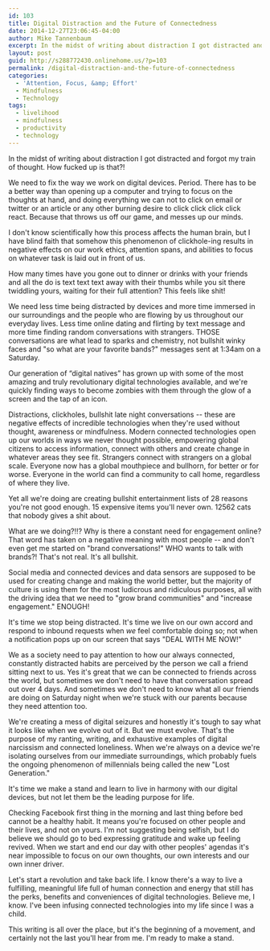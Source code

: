 ```yaml
---
id: 103
title: Digital Distraction and the Future of Connectedness
date: 2014-12-27T23:06:45-04:00
author: Mike Tannenbaum
excerpt: In the midst of writing about distraction I got distracted and forgot my train of thought. How fucked up is that?!
layout: post
guid: http://s288772430.onlinehome.us/?p=103
permalink: /digital-distraction-and-the-future-of-connectedness
categories:
  - 'Attention, Focus, &amp; Effort'
  - Mindfulness
  - Technology
tags:
  - livelihood
  - mindfulness
  - productivity
  - technology
---
```

In the midst of writing about distraction I got distracted and forgot my train of thought. How fucked up is that?!

We need to fix the way we work on digital devices. Period. There has to be a better way than opening up a computer and trying to focus on the thoughts at hand, and doing everything we can not to click on email or twitter or an article or any other burning desire to click click click click react. Because that throws us off our game, and messes up our minds.

I don't know scientifically how this process affects the human brain, but I have blind faith that somehow this phenomenon of clickhole-ing results in negative effects on our work ethics, attention spans, and abilities to focus on whatever task is laid out in front of us.

How many times have you gone out to dinner or drinks with your friends and all the do is text text text away with their thumbs while you sit there twiddling yours, waiting for their full attention? This feels like shit!

We need less time being distracted by devices and more time immersed in our surroundings and the people who are flowing by us throughout our everyday lives. Less time online dating and flirting by text message and more time finding random conversations with strangers. THOSE conversations are what lead to sparks and chemistry, not bullshit winky faces and "so what are your favorite bands?" messages sent at 1:34am on a Saturday.

Our generation of “digital natives” has grown up with some of the most amazing and truly revolutionary digital technologies available, and we're quickly finding ways to become zombies with them through the glow of a screen and the tap of an icon.

Distractions, clickholes, bullshit late night conversations -- these are negative effects of incredible technologies when they're used without thought, awareness or mindfulness. Modern connected technologies open up our worlds in ways we never thought possible, empowering global citizens to access information, connect with others and create change in whatever areas they see fit. Strangers connect with strangers on a global scale. Everyone now has a global mouthpiece and bullhorn, for better or for worse. Everyone in the world can find a community to call home, regardless of where they live.

Yet all we're doing are creating bullshit entertainment lists of 28 reasons you're not good enough. 15 expensive items you'll never own. 12562 cats that nobody gives a shit about.

What are we doing?!!? Why is there a constant need for engagement online? That word has taken on a negative meaning with most people -- and don't even get me started on "brand conversations!" WHO wants to talk with brands?! That's not real. It's all bullshit.

Social media and connected devices and data sensors are supposed to be used for creating change and making the world better, but the majority of culture is using them for the most ludicrous and ridiculous purposes, all with the driving idea that we need to "grow brand communities" and "increase engagement." ENOUGH!

It's time we stop being distracted. It's time we live on our own accord and respond to inbound requests when *we* feel comfortable doing so; not when a notification pops up on our screen that says "DEAL WITH ME NOW!"

We as a society need to pay attention to how our always connected, constantly distracted habits are perceived by the person we call a friend sitting next to us. Yes it's great that we can be connected to friends across the world, but sometimes we don't need to have that conversation spread out over 4 days. And sometimes we don't need to know what all our friends are doing on Saturday night when we're stuck with our parents because they need attention too.

We're creating a mess of digital seizures and honestly it's tough to say what it looks like when we evolve out of it. But we must evolve. That's the purpose of my ranting, writing, and exhaustive examples of digital narcissism and connected loneliness. When we're always on a device we're isolating ourselves from our immediate surroundings, which probably fuels the ongoing phenomenon of millennials being called the new "Lost Generation."

It's time we make a stand and learn to live in harmony with our digital devices, but not let them be the leading purpose for life.

Checking Facebook first thing in the morning and last thing before bed cannot be a healthy habit. It means you're focused on other people and their lives, and not on yours. I'm not suggesting being selfish, but I do believe we should go to bed expressing gratitude and wake up feeling revived. When we start and end our day with other peoples' agendas it's near impossible to focus on our own thoughts, our own interests and our own inner driver.

Let's start a revolution and take back life. I know there's a way to live a fulfilling, meaningful life full of human connection and energy that still has the perks, benefits and conveniences of digital technologies. Believe me, I know. I've been infusing connected technologies into my life since I was a child.

This writing is all over the place, but it's the beginning of a movement, and certainly not the last you'll hear from me. I'm ready to make a stand.